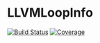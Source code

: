 # LLVMLoopInfo

[![Build Status](https://github.com/chriselrod/LLVMLoopInfo.jl/actions/workflows/CI.yml/badge.svg?branch=main)](https://github.com/chriselrod/LLVMLoopInfo.jl/actions/workflows/CI.yml?query=branch%3Amain)
[![Coverage](https://codecov.io/gh/chriselrod/LLVMLoopInfo.jl/branch/main/graph/badge.svg)](https://codecov.io/gh/chriselrod/LLVMLoopInfo.jl)

